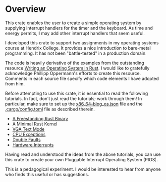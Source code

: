 # Overview

This crate enables the user to create a simple operating system by supplying interrupt handlers
for the timer and the keyboard. As time and energy permits, I may add other interrupt handlers
that seem useful.

I developed this crate to support two assignments in my operating systems course at Hendrix
College. It provides a nice introduction to bare-metal programming. It has not been
"battle-tested" in a production domain.

The code is heavily derivative of the examples from the outstanding resource
[Writing an Operating System in Rust](https://os.phil-opp.com/). I would like to gratefully
acknowledge Phillipp Oppermann's efforts to create this resource. Comments in each source file
specify which code elements I have adopted from him.

Before attempting to use this crate, it is essential to read the following tutorials. In fact,
don't just read the tutorials; work through them! In particular, make sure to set up the
[x86_64-blog_os.json](https://os.phil-opp.com/minimal-rust-kernel/) file and the
[.cargo/config.toml](https://os.phil-opp.com/minimal-rust-kernel/) file as described therein.
- [A Freestanding Rust Binary](https://os.phil-opp.com/freestanding-rust-binary/)
- [A Minimal Rust Kernel](https://os.phil-opp.com/minimal-rust-kernel/)
- [VGA Text Mode](https://os.phil-opp.com/vga-text-mode/)
- [CPU Exceptions](https://os.phil-opp.com/cpu-exceptions/)
- [Double Faults](https://os.phil-opp.com/double-fault-exceptions/)
- [Hardware Interrupts](https://os.phil-opp.com/hardware-interrupts/)

Having read and understood the ideas from the above tutorials, you can use this crate to create
your own Pluggable Interrupt Operating System (PIOS). 

This is a pedagogical experiment. I would be interested to hear from anyone who 
finds this useful or has suggestions. 